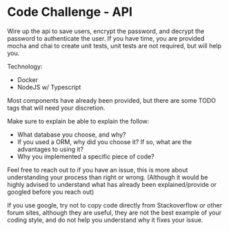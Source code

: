 # Code Challenge - API
Wire up the api to save users, encrypt the password, and decrypt the password to authenticate the user. If you have time, you are provided mocha and chai to create unit tests, unit tests are not required, but will help you.

Technology:
* Docker
* NodeJS w/ Typescript

Most components have already been provided, but there are some TODO tags that will need your discretion.

Make sure to explain be able to explain the follow:

* What database you choose, and why?
* If you used a ORM, why did you choose it? If so, what are the advantages to using it?
* Why you implemented a specific piece of code?

Feel free to reach out to if you have an issue, this is more about understanding your process than right or wrong. (Although it would be highly advised to understand what has already been explained/provide or googled before you reach out)

If you use google, try not to copy code directly from Stackoverflow or other forum sites, although they are useful, they are not the best example of your coding style, and do not help you understand why it fixes your issue.
